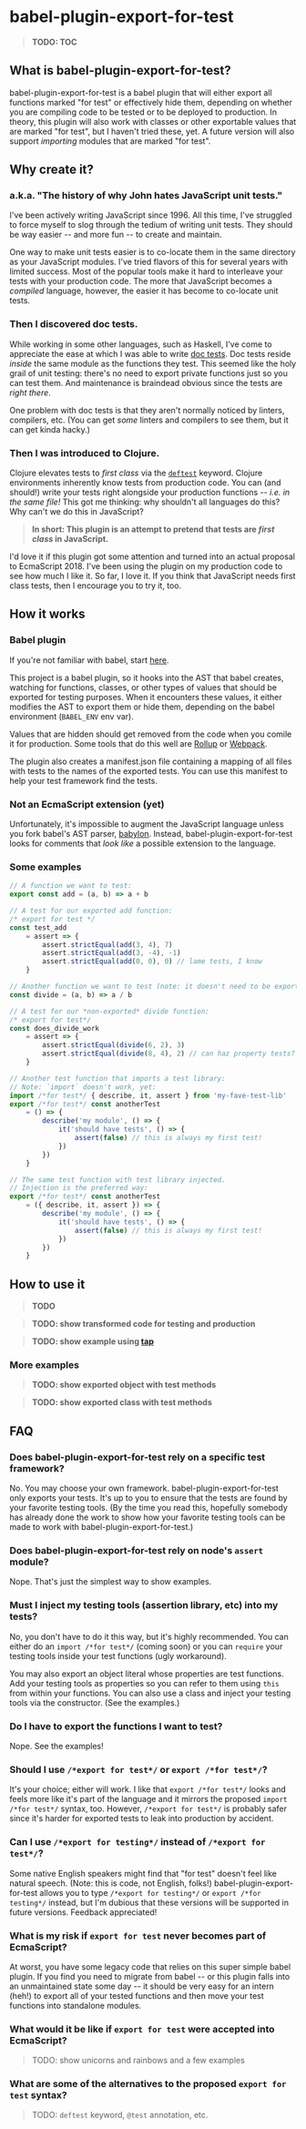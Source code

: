 # babel-plugin-export-for-test

> **TODO: TOC**

## What is babel-plugin-export-for-test?

babel-plugin-export-for-test is a babel plugin that will either export all
functions marked "for test" or effectively hide them, depending on whether you
are compiling code to be tested or to be deployed to production.  In theory,
this plugin will also work with classes or other exportable values that are
marked "for test", but I haven't tried these, yet.  A future version will also
support *importing* modules that are marked "for test".

## Why create it?

### a.k.a. "The history of why John hates JavaScript unit tests."

I've been actively writing JavaScript since 1996.  All this time, I've struggled
to force myself to slog through the tedium of writing unit tests.  They should
be way easier -- and more fun -- to create and maintain.

One way to make unit tests easier is to co-locate them in the same directory as
your JavaScript modules.  I've tried flavors of this for several years with
limited success. Most of the popular tools make it hard to interleave your tests
with your production code.  The more that JavaScript becomes a *compiled*
language, however, the easier it has become to co-locate unit tests.

### Then I discovered doc tests.

While working in some other languages, such as Haskell, I've come to appreciate
the ease at which I was able to write [doc
tests](https://docs.python.org/3/library/doctest.html).  Doc tests reside
*inside* the same module as the functions they test.  This seemed like the holy
grail of unit testing: there's no need to export private functions just so you
can test them.  And maintenance is braindead obvious since the tests are *right
there*.

One problem with doc tests is that they aren't normally noticed by linters,
compilers, etc.  (You can get *some* linters and compilers to see them, but it
can get kinda hacky.)

### Then I was introduced to Clojure.

Clojure elevates tests to *first class* via the
[`deftest`](https://clojuredocs.org/clojure.test/deftest) keyword.  Clojure
environments inherently know tests from production code.  You can (and should!)
write your tests right alongside your production functions -- *i.e. in the same
file!*  This got me thinking: why shouldn't all languages do this?  Why can't we
do this in JavaScript?

> **In short: This plugin is an attempt to pretend that tests are *first class*
in JavaScript.**

I'd love it if this plugin got some attention and turned into an actual proposal
to EcmaScript 2018.  I've been using the plugin on my production code to see how
much I like it.  So far, I love it.  If you think that JavaScript needs first
class tests,  then I encourage you to try it, too.

## How it works

### Babel plugin

If you're not familiar with babel, start [here](https://babeljs.io).

This project is a babel plugin, so it hooks into the AST that babel creates,
watching for functions, classes, or other types of values that should be
exported for testing purposes.  When it encounters these values, it either
modifies the AST to export them or hide them, depending on the babel environment
(`BABEL_ENV` env var).

Values that are hidden should get removed from the code when you comile it for
production.  Some tools that do this well are [Rollup](https://rollupjs.org) or
[Webpack](https://webpack.js.org).

The plugin also creates a manifest.json file containing a mapping of all files
with tests to the names of the exported tests.  You can use this manifest to
help your test framework find the tests.

### Not an EcmaScript extension (yet)

Unfortunately, it's impossible to augment the JavaScript language unless you
fork babel's AST parser, [babylon](https://github.com/babel/babylon).  Instead,
babel-plugin-export-for-test looks for comments that *look like* a possible
extension to the language.

### Some examples

```js
// A function we want to test:
export const add = (a, b) => a + b

// A test for our exported add function:
/* export for test */
const test_add
    = assert => {
        assert.strictEqual(add(3, 4), 7)
        assert.strictEqual(add(3, -4), -1)
        assert.strictEqual(add(0, 0), 0) // lame tests, I know
    }

// Another function we want to test (note: it doesn't need to be exported!):
const divide = (a, b) => a / b

// A test for our *non-exported* divide function:
/* export for test*/
const does_divide_work
    = assert => {
        assert.strictEqual(divide(6, 2), 3)
        assert.strictEqual(divide(8, 4), 2) // can haz property tests?
    }

// Another test function that imports a test library:
// Note: `import` doesn't work, yet:
import /*for test*/ { describe, it, assert } from 'my-fave-test-lib'
export /*for test*/ const anotherTest
    = () => {
        describe('my module', () => {
            it('should have tests', () => {
                assert(false) // this is always my first test!
            })
        })
    }

// The same test function with test library injected.
// Injection is the preferred way:
export /*for test*/ const anotherTest
    = ({ describe, it, assert }) => {
        describe('my module', () => {
            it('should have tests', () => {
                assert(false) // this is always my first test!
            })
        })
    }
```

## How to use it

> **TODO**

> **TODO: show transformed code for testing and production**

> **TODO: show example using [tap](https://github.com/tapjs/node-tap)**

### More examples

> **TODO: show exported object with test methods**

> **TODO: show exported class with test methods**

## FAQ

### Does babel-plugin-export-for-test rely on a specific test framework?

No.  You may choose your own framework.  babel-plugin-export-for-test only
exports your tests.  It's up to you to ensure that the tests are found by your
favorite testing tools.  (By the time you read this, hopefully somebody has
already done the work to show how your favorite testing tools can be made to
work with babel-plugin-export-for-test.)

### Does babel-plugin-export-for-test rely on node's `assert` module?

Nope.  That's just the simplest way to show examples.

### Must I inject my testing tools (assertion library, etc) into my tests?

No, you don't have to do it this way, but it's highly recommended.  You can
either do an `import /*for test*/` (coming soon) or you can `require` your
testing tools inside your test functions (ugly workaround).

You may also export an object literal whose properties are test functions.  Add
your testing tools as properties so you can refer to them using `this` from
within your functions.  You can also use a class and inject your testing tools
via the constructor.  (See the examples.)

### Do I have to export the functions I want to test?

Nope.  See the examples!

### Should I use `/*export for test*/` or `export /*for test*/`?

It's your choice; either will work.  I like that `export /*for test*/` looks and
feels more like it's part of the language and it mirrors the proposed `import
/*for test*/` syntax, too.  However, `/*export for test*/` is probably safer
since it's harder for exported tests to leak into production by accident.

### Can I use `/*export for testing*/` instead of `/*export for test*/`?

Some native English speakers might find that "for test" doesn't feel like
natural speech.  (Note: this is code, not English, folks!)
babel-plugin-export-for-test allows you to type `/*export for testing*/` or
`export /*for testing*/` instead, but I'm dubious that these versions will be
supported in future versions.  Feedback appreciated!

### What is my risk if `export for test` never becomes part of EcmaScript?

At worst, you have some legacy code that relies on this super simple babel
plugin.  If you find you need to migrate from babel -- or this plugin falls into
an unmaintained state some day -- it should be very easy for an intern (heh!) to
export all of your tested functions and then move your test functions into
standalone modules.

### What would it be like if `export for test` were accepted into EcmaScript?

> TODO: show unicorns and rainbows and a few examples

### What are some of the alternatives to the proposed `export for test` syntax?

> TODO: `deftest` keyword, `@test` annotation, etc.
